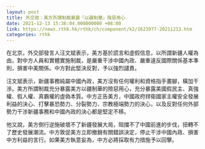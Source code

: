 ```yaml
---
layout: post
title: 外交部：美方所謂制裁暴露「以疆制華」陰惡用心
date: 2021-12-13 15:36:04.000000000 +08:00
link: https://news.rthk.hk/rthk/ch/component/k2/1623977-20211213.htm
categories: rthk
---
```


在北京，外交部發言人汪文斌表示，美方基於謊言和虛假信息，以所謂新疆人權為由，對中方人員和實體實施制裁，是嚴重干涉中國內政、嚴重違反國際關係基本準則，損害中美關係。中方對此堅決反對，予以強烈譴責。

汪文斌表示，新疆事務純屬中國內政，美方沒有任何權利和資格指手畫腳，橫加干涉。美方所謂制裁充分暴露美方以疆制華的險惡用心，充分暴露美國假民主、真強權、假人權、真霸權的虛偽本質。中方正告美方，中國政府捍衛國家主權安全發展利益的決心、打擊暴恐勢力、分裂勢力、宗教極端勢力的決心，以及反對任何外部勢力干涉新疆事務和中國內政的決心都是堅定不移。

他又說，美方倒行逆施破壞不了新疆發展大局，阻擋不了中國前進的步伐，扭轉不了歷史發展潮流。中方敦促美方立即撤銷有關錯誤決定，停止干涉中國內政、損害中方利益的言行。如果美方執意妄為，中方必將採取有力措施予以回擊。
